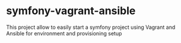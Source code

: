 symfony-vagrant-ansible
=======================

This project allow to easily start a symfony project using Vagrant and Ansible for environment and provisioning setup
